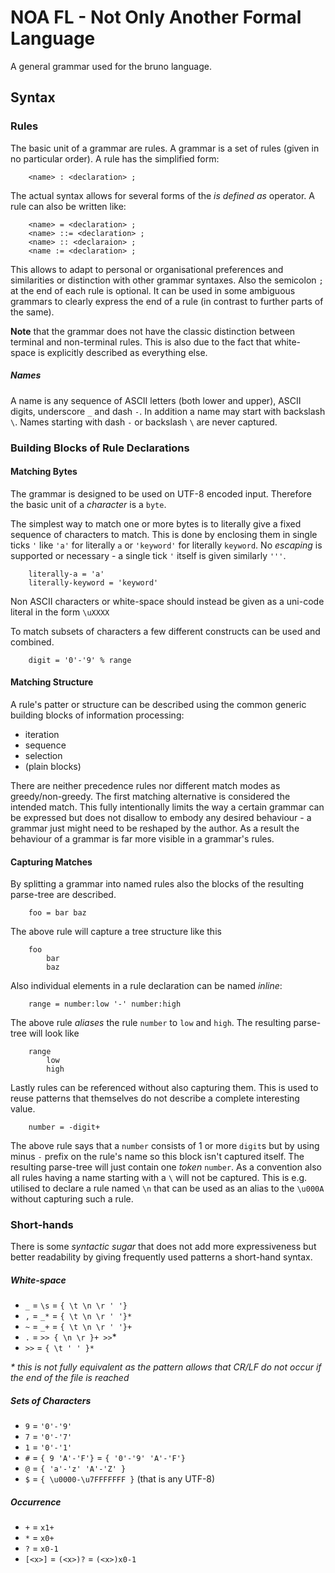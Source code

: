 
NOA FL - Not Only Another Formal Language
=========================
                                                      
A general grammar used for the bruno language.

## Syntax
### Rules
The basic unit of a grammar are rules. A grammar is a set of rules (given in no particular order).
A rule has the simplified form:

		<name> : <declaration> ;

The actual syntax allows for several forms of the _is defined as_ operator. A rule can also be written like:

		<name> = <declaration> ;
		<name> ::= <declaration> ;
		<name> :: <declaraion> ;
		<name := <declaration> ;

This allows to adapt to personal or organisational preferences and similarities or distinction with other grammar syntaxes. 
	Also the semicolon `;` at the end of each rule is optional. It can be used in some ambiguous grammars to clearly express the end of a rule (in contrast to further parts of the same).

**Note** that the grammar does not have the classic distinction between terminal and non-terminal rules. This is also due to the fact that white-space is explicitly described as everything else. 

##### Names
A name is any sequence of ASCII letters (both lower and upper), ASCII digits, underscore `_` and dash `-`. In addition a name may start with backslash `\`. Names starting with dash `-` or backslash `\` are never captured. 

### Building Blocks of Rule Declarations
#### Matching Bytes 
The grammar is designed to be used on UTF-8 encoded input. Therefore the basic unit of a _character_ is a `byte`.

The simplest way to match one or more bytes is to literally give a fixed sequence of characters to match.
This is done by enclosing them in single ticks `'` like `'a'` for literally `a` or `'keyword'` for literally `keyword`.
No _escaping_ is supported or necessary - a single tick `'` itself is given similarly `'''`.

		literally-a = 'a'
		literally-keyword = 'keyword'

Non ASCII characters or white-space should instead be given as a uni-code literal in the form `\uXXXX`

To match subsets of characters a few different constructs can be used and combined.

		digit = '0'-'9' % range
		

#### Matching Structure
A rule's patter or structure can be described using the common generic building blocks of information processing:

- iteration
- sequence
- selection
- (plain blocks)

There are neither precedence rules nor different match modes as greedy/non-greedy. The first matching alternative is considered the intended match. 
This fully intentionally limits the way a certain grammar can be expressed but does not disallow to embody any desired behaviour - a grammar just might need to be reshaped by the author. As a result the behaviour of a grammar is far more visible in a grammar's rules.

#### Capturing Matches
By splitting a grammar into named rules also the blocks of the resulting parse-tree are described.

		foo = bar baz

The above rule will capture a tree structure like this

		foo
			bar
			baz

Also individual elements in a rule declaration can be named _inline_:

		range = number:low '-' number:high

The above rule _aliases_ the rule `number` to `low` and `high`. The resulting parse-tree will look like

		range
			low
			high

Lastly rules can be referenced without also capturing them. This is used to reuse patterns that themselves do not describe a complete interesting value.

		number = -digit+

The above rule says that a `number` consists of 1 or more `digit`s but by using minus `-` prefix on the rule's name so this block isn't captured itself. The resulting parse-tree will just contain one _token_ `number`. As a convention also all rules having a name starting with a `\` will not be captured. This is e.g. utilised to declare a rule named `\n` that can be used as an alias to the `\u000A` without capturing such a rule. 

### Short-hands
There is some _syntactic sugar_ that does not add more expressiveness but better readability by giving frequently used patterns a short-hand syntax.

##### White-space
- `_` = `\s` = `{ \t \n \r ' '}`
- `,` = `_*` = `{ \t \n \r ' '}*`
- `~` = `_+` = `{ \t \n \r ' '}+`
- `.` = `>> { \n \r }+ >>`*
- `>>` = `{ \t ' ' }*`

_* this is not fully equivalent as the pattern allows that CR/LF do not occur if the end of the file is reached_

##### Sets of Characters
- `9` = `'0'-'9'`
- `7` = `'0'-'7'`
- `1` = `'0'-'1'`
- `#` = `{ 9 'A'-'F'}` = `{ '0'-'9' 'A'-'F'}`
- `@` = `{ 'a'-'z' 'A'-'Z' }`
- `$` = `{ \u0000-\u7FFFFFFF }` (that is any UTF-8)

##### Occurrence
- `+` = `x1+`
- `*` = `x0+`
- `?` = `x0-1`
- `[<x>]` = `(<x>)?` = `(<x>)x0-1`
		                                                      
